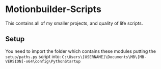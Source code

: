 # Motionbuilder-Scripts
This contains all of my smaller projects, and quality of life scripts.

## Setup
You need to import the folder which contains these modules putting the `setup/paths.py` script into:
`C:\Users\[USERNAME]\Documents\MB\[MB-VERSION]-x64\config\PythonStartup`
